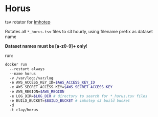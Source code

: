# Horus

tsv rotator for [Imhotep](https://github.com/indeedeng/imhotep)

Rotates all `*_horus.tsv` files to s3 hourly, using filename prefix as dataset name

**Dataset names must be [a-z0-9]+ only!** 

run:

```bash
docker run
  --restart always
  --name horus
  -v /var/log:/var/log
  -e AWS_ACCESS_KEY_ID=$AWS_ACCESS_KEY_ID
  -e AWS_SECRET_ACCESS_KEY=$AWS_SECRET_ACCESS_KEY
  -e AWS_REGION=$AWS_REGION
  -e LOG_DIR=$LOG_DIR # directory to search for *_horus.tsv files
  -e BUILD_BUCKET=$BUILD_BUCKET # imhotep s3 build bucket
  -d
  -t clay/horus
```
